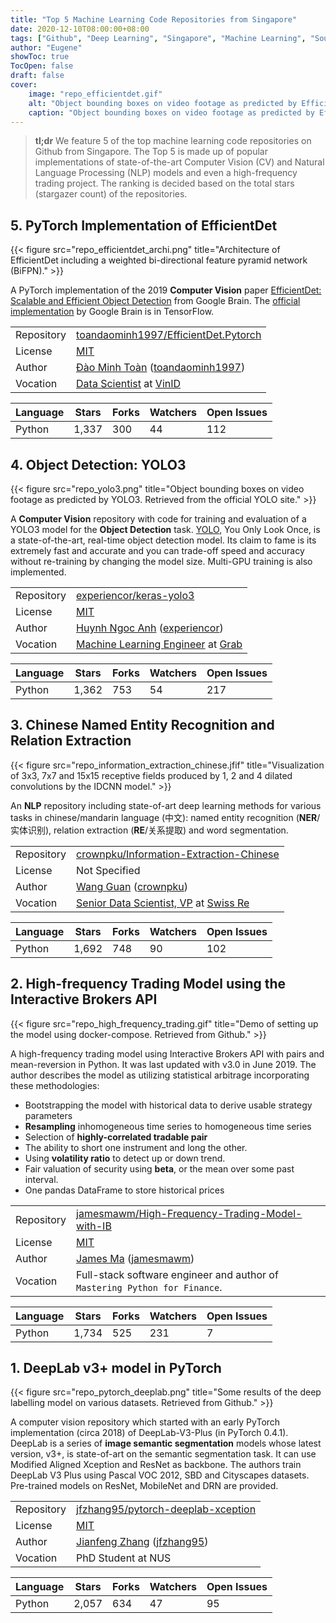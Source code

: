 ```yaml
---
title: "Top 5 Machine Learning Code Repositories from Singapore"
date: 2020-12-10T08:00:00+08:00
tags: ["Github", "Deep Learning", "Singapore", "Machine Learning", "Source Code", "PyTorch", "TensorFlow", "Computer Vision", "Natural Language Processing", "Finance"]
author: "Eugene"
showToc: true
TocOpen: false
draft: false
cover:
    image: "repo_efficientdet.gif"
    alt: "Object bounding boxes on video footage as predicted by EfficientDet, a family of scalable and efficient object detectors."
    caption: "Object bounding boxes on video footage as predicted by EfficientDet, a family of scalable and efficient object detectors."
---
```


> **tl;dr** We feature 5 of the top machine learning code repositories on Github from Singapore. The Top 5 is made up of 
> popular implementations of state-of-the-art Computer Vision (CV) and Natural Language Processing (NLP) models and 
> even a high-frequency trading project. The ranking is decided based on the total stars (stargazer count) of the 
> repositories.

## 5. PyTorch Implementation of EfficientDet

{{< figure src="repo_efficientdet_archi.png" title="Architecture of EfficientDet including a weighted bi-directional feature pyramid network (BiFPN)." >}}

A PyTorch implementation of the 2019 __Computer Vision__ paper [EfficientDet: Scalable and Efficient Object Detection](https://arxiv.org/abs/1911.09070) from Google Brain.
The [official implementation](https://github.com/google/automl/tree/master/efficientdet) by Google Brain is in TensorFlow.

|   |   |
|-	|-	|
|Repository  	    |[toandaominh1997/EfficientDet.Pytorch](https://github.com/toandaominh1997/EfficientDet.Pytorch)  	|
|License            |[MIT](https://github.com/toandaominh1997/EfficientDet.Pytorch/blob/master/LICENSE)   |
|Author  	        |[Đào Minh Toàn](https://twitter.com/toandaominh1997) ([toandaominh1997](https://github.com/toandaominh1997))  	|
|Vocation  	        |[Data Scientist](https://www.linkedin.com/in/toandaominh1997) at [VinID](https://medium.com/vinid)  	|

|Language   |Stars      |Forks      |Watchers   |Open Issues    |
|-	        |-	        |-	        |-          |-              |
|Python     |1,337      |300        |44         |112            |

## 4. Object Detection: YOLO3 

{{< figure src="repo_yolo3.png" title="Object bounding boxes on video footage as predicted by YOLO3. Retrieved from the official YOLO site." >}}

A __Computer Vision__ repository with code for training and evaluation of a YOLO3 model for the __Object Detection__ task. 
[YOLO](https://pjreddie.com/darknet/yolo/), You Only Look Once, is a state-of-the-art, real-time object detection model.
Its claim to fame is its extremely fast and accurate and you can trade-off speed and accuracy without re-training 
by changing the model size. Multi-GPU training is also implemented.

|   |   |
|-	|-	|
|Repository  	    |[experiencor/keras-yolo3](https://github.com/experiencor/keras-yolo3)  	|
|License            |[MIT](https://github.com/experiencor/keras-yolo3/blob/master/LICENSE)   |
|Author  	        |[Huynh Ngoc Anh](https://experiencor.github.io/) ([experiencor](https://github.com/experiencor))  	|
|Vocation  	        |[Machine Learning Engineer](https://sg.linkedin.com/in/ngoca) at [Grab](https://engineering.grab.com/)  	|

|Language   |Stars      |Forks      |Watchers   |Open Issues    |
|-	        |-	        |-	        |-          |-              |
|Python     |1,362      |753        |54         |217            |

## 3. Chinese Named Entity Recognition and Relation Extraction

{{< figure src="repo_information_extraction_chinese.jfif" title="Visualization of 3x3, 7x7 and 15x15 receptive fields produced by 1, 2 and 4 dilated convolutions by the IDCNN model." >}}

An __NLP__ repository including state-of-art deep learning methods for various tasks in chinese/mandarin language (中文): 
named entity recognition (__NER__/实体识别), relation extraction (__RE__/关系提取) and word segmentation.

|   |   |
|-	|-	|
|Repository  	    |[crownpku/Information-Extraction-Chinese](https://github.com/crownpku/Information-Extraction-Chinese)  	|
|License            |Not Specified   |
|Author  	        |[Wang Guan](http://www.crownpku.com/) ([crownpku](https://github.com/crownpku))  	|
|Vocation  	        |[Senior Data Scientist, VP](https://www.linkedin.com/in/crownpku/) at [Swiss Re](https://www.linkedin.com/company/swiss-re/)  	|

|Language   |Stars      |Forks      |Watchers   |Open Issues    |
|-	        |-	        |-	        |-          |-              |
|Python     |1,692      |748        |90         |102            |

## 2. High-frequency Trading Model using the Interactive Brokers API

{{< figure src="repo_high_frequency_trading.gif" title="Demo of setting up the model using docker-compose. Retrieved from Github." >}}

A high-frequency trading model using Interactive Brokers API with pairs and mean-reversion in Python. 
It was last updated with v3.0 in June 2019.
The author describes the model as utilizing statistical arbitrage incorporating these methodologies:

- Bootstrapping the model with historical data to derive usable strategy parameters
- __Resampling__ inhomogeneous time series to homogeneous time series
- Selection of __highly-correlated tradable pair__
- The ability to short one instrument and long the other.
- Using __volatility ratio__ to detect up or down trend.
- Fair valuation of security using __beta__, or the mean over some past interval.
- One pandas DataFrame to store historical prices

|   |   |
|-	|-	|
|Repository  	    |[jamesmawm/High-Frequency-Trading-Model-with-IB](https://github.com/jamesmawm/High-Frequency-Trading-Model-with-IB)  	|
|License            |[MIT](https://github.com/jamesmawm/High-Frequency-Trading-Model-with-IB/blob/master/LICENSE)   |
|Author  	        |[James Ma](https://linkedin.com/in/jamesmawm) ([jamesmawm](https://github.com/jamesmawm))  	|
|Vocation  	        |Full-stack software engineer and author of `Mastering Python for Finance`.  	|

|Language   |Stars      |Forks      |Watchers   |Open Issues    |
|-	        |-	        |-	        |-          |-              |
|Python     |1,734      |525        |231        |7              |

## 1. DeepLab v3+ model in PyTorch

{{< figure src="repo_pytorch_deeplab.png" title="Some results of the deep labelling model on various datasets. Retrieved from Github." >}}

A computer vision repository which started with an early PyTorch implementation (circa 2018) of DeepLab-V3-Plus (in PyTorch 0.4.1). 
DeepLab is a series of __image semantic segmentation__ models whose latest version, v3+, is state-of-art on the semantic segmentation task. 
It can use Modified Aligned Xception and ResNet as backbone. 
The authors train DeepLab V3 Plus using Pascal VOC 2012, SBD and Cityscapes datasets. Pre-trained models on ResNet, 
MobileNet and DRN are provided.

|   |   |
|-	|-	|
|Repository  	    |[jfzhang95/pytorch-deeplab-xception](https://github.com/jfzhang95/pytorch-deeplab-xception)  	|
|License            |[MIT](https://github.com/jfzhang95/pytorch-deeplab-xception/blob/master/LICENSE)   |
|Author  	        |[Jianfeng Zhang](http://jeff95.me/) ([jfzhang95](https://github.com/jfzhang95))  	|
|Vocation  	        |PhD Student at NUS  	|

|Language   |Stars      |Forks      |Watchers   |Open Issues    |
|-	        |-	        |-	        |-          |-              |
|Python     |2,057      |634        |47         |95             |
